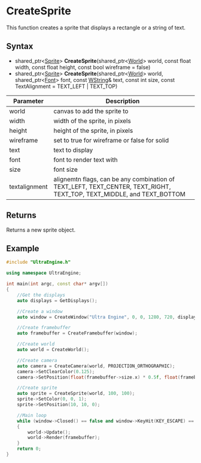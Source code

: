 # CreateSprite

This function creates a sprite that displays a rectangle or a string of text.

## Syntax

- shared_ptr<[Sprite](Sprite.md)\> **CreateSprite**(shared_ptr<[World](World.md)\> world, const float width, const float height, const bool wireframe = false)
- shared_ptr<[Sprite](Sprite.md)\> **CreateSprite**(shared_ptr<[World](World.md)\> world, shared_ptr<[Font](Font.md)\> font, const [WString](WString.md)& text, const int size, const TextAlignment = TEXT_LEFT | TEXT_TOP)

| Parameter | Description |
| --- | --- |
| world | canvas to add the sprite to |
| width | width of the sprite, in pixels |
| height | height of the sprite, in pixels |
| wireframe | set to true for wireframe or false for solid |
| text | text to display |
| font | font to render text with |
| size | font size |
| textalignment | alignemtn flags, can be any combination of TEXT_LEFT, TEXT_CENTER, TEXT_RIGHT, TEXT_TOP, TEXT_MIDDLE, and TEXT_BOTTOM |

## Returns

Returns a new sprite object.

## Example

```c++
#include "UltraEngine.h"

using namespace UltraEngine;

int main(int argc, const char* argv[])
{
    //Get the displays
    auto displays = GetDisplays();

    //Create a window
    auto window = CreateWindow("Ultra Engine", 0, 0, 1280, 720, displays[0], WINDOW_CENTER | WINDOW_TITLEBAR);

    //Create framebuffer
    auto framebuffer = CreateFramebuffer(window);

    //Create world
    auto world = CreateWorld();

    //Create camera
    auto camera = CreateCamera(world, PROJECTION_ORTHOGRAPHIC);
    camera->SetClearColor(0.125);
    camera->SetPosition(float(framebuffer->size.x) * 0.5f, float(framebuffer->size.y) * 0.5f, 0.0f);

    //Create sprite
    auto sprite = CreateSprite(world, 100, 100);
    sprite->SetColor(0, 0, 1);
    sprite->SetPosition(10, 10, 0);

    //Main loop
    while (window->Closed() == false and window->KeyHit(KEY_ESCAPE) == false)
    {
        world->Update();
        world->Render(framebuffer);
    }
    return 0;
}
```
